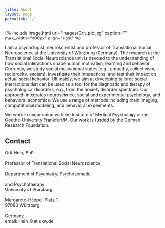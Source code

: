 ```yaml
---
title: About
layout: page
permalink: "/"
---
```

{% include image.html url="images/Grit_pic.jpg" caption="" max_width="300px" align="right" %}

I am a psychologist, neuroscientist and professor of Translational Social Neuroscience at the University of Würzburg (Germany). The research at the Translational Social Neuroscience unit is devoted to the understanding of how social interactions shape human motivation, learning and behavior. Currently, we study social motivational states (e.g., empathy, collectivism, reciprocity, egoism), investigate their interactions, and test their impact on actual social behavior. Ultimately, we aim at developing tailored social interactions that can be used as a tool for the diagnostic and therapy of psychological disorders, e.g., from the anxiety disorder spectrum. Our approach integrates neuroscience, social and experimental psychology, and behavioral economics. We use a range of methods including brain imaging, computational modeling, and behavioral experiments.

We work in cooperation with the Institute of Medical Psychology at the Goethe-University Frankfurt/M. Our work is funded by the German Research Foundation.

## Contact
Grit Hein, PhD <br />	 
Professor of Translational Social Neuroscience <br />	  
Department of Psychiatry, Psychosomatic <br />	
and Psychotherapy <br />
University of Würzburg <br />	
Margarete-Höppel-Platz 1 <br />	
97080 Würzburg <br />	
Germany <br />
email: Hein_G at ukw.de
